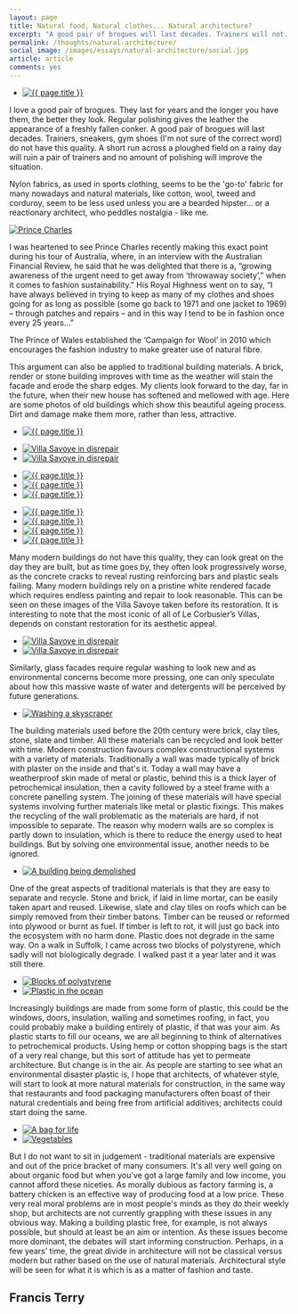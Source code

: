 ```yaml
---
layout: page
title: Natural food, Natural clothes... Natural architecture?
excerpt: "A good pair of brogues will last decades. Trainers will not. Nylon, as used in sports clothing, seems to be the 'go-to' fabric nowadays, unless you are a reactionary architect who peddles nostalgia - like me."
permalink: /thoughts/natural-architecture/
social_image: /images/essays/natural-architecture/social.jpg
article: article
comments: yes
---
```


<ul class="list">
	<li class="full">
		<a class="fancybox" rel="group" href="/images/essays/natural-architecture/natural-architecture-01.jpg">
			<img src="/images/essays/natural-architecture/thumbs/natural-architecture-01.jpg" alt="{{ page.title }}" />
		</a>
	</li>
</ul>

<p>
	I love a good pair of brogues. They last for years and the longer you have them, the better they look. Regular polishing gives the leather the appearance of a freshly fallen conker.  A good pair of brogues will last decades. Trainers, sneakers, gym shoes (I'm not sure of the correct word) do not have this quality. A short run across a ploughed field on a rainy day will ruin a pair of trainers and no amount of polishing will improve the situation.
</p>

<p>
	Nylon fabrics, as used in sports clothing, seems to be the 'go-to' fabric for many nowadays and natural materials, like cotton, wool, tweed and corduroy, seem to be less used unless you are a bearded hipster... or a reactionary architect, who peddles nostalgia - like me.
</p>

<a class="fancybox" rel="group" href="/images/essays/natural-architecture/natural-architecture-02.jpg">
	<img src="/images/essays/natural-architecture/natural-architecture-02.jpg" alt="Prince Charles" class="half-inset" />
</a>

<p>
	I was heartened to see Prince Charles recently making this exact point during his tour of Australia, where, in an interview with the Australian Financial Review, he said that he was delighted that there is a, “growing awareness of the urgent need to get away from ‘throwaway society’,” when it comes to fashion sustainability."  His Royal Highness went on to say, “I have always believed in trying to keep as many of my clothes and shoes going for as long as possible (some go back to 1971 and one jacket to 1969) – through patches and repairs – and in this way I tend to be in fashion once every 25 years…”
</p><p>
	The Prince of Wales established the ‘Campaign for Wool’ in 2010 which encourages the fashion industry to make greater use of natural fibre.
</p><p>
	This argument can also be applied to traditional building materials. A brick, render or stone building improves with time as the weather will stain the facade and erode the sharp edges. My clients look forward to the day, far in the future, when their new house has softened and mellowed with age. Here are some photos of old buildings which show this beautiful ageing process. Dirt and damage make them more, rather than less, attractive.
</p>

<ul class="list">
	<li class="full">
		<a class="fancybox" rel="group" href="/images/essays/natural-architecture/natural-architecture-03.jpg">
			<img src="/images/essays/natural-architecture/thumbs/natural-architecture-03.jpg" alt="{{ page.title }}" />
		</a>
	</li>
</ul>

<ul class="list">
	<li class="half">
		<a class="fancybox" rel="group" href="/images/essays/natural-architecture/natural-architecture-07.jpg">
			<img src="/images/essays/natural-architecture/thumbs/natural-architecture-07.jpg" alt="Villa Savoye in disrepair" />
		</a>
	</li>
	<li class="half">
		<a class="fancybox" rel="group" href="/images/essays/natural-architecture/natural-architecture-08.jpg">
			<img src="/images/essays/natural-architecture/thumbs/natural-architecture-08.jpg" alt="Villa Savoye in disrepair" />
		</a>
	</li>
</ul>

<ul class="list">
	<li class="third">
		<a class="fancybox" rel="group" href="/images/essays/natural-architecture/natural-architecture-04.jpg">
			<img src="/images/essays/natural-architecture/thumbs/natural-architecture-04.jpg" alt="{{ page.title }}" />
		</a>
	</li>
	<li class="third">
		<a class="fancybox" rel="group" href="/images/essays/natural-architecture/natural-architecture-05.jpg">
			<img src="/images/essays/natural-architecture/thumbs/natural-architecture-05.jpg" alt="{{ page.title }}" />
		</a>
	</li>
	<li class="third">
		<a class="fancybox" rel="group" href="/images/essays/natural-architecture/natural-architecture-06.jpg">
			<img src="/images/essays/natural-architecture/thumbs/natural-architecture-06.jpg" alt="{{ page.title }}" />
		</a>
	</li>
</ul>

<ul class="list">
	<li class="quarter">
		<a class="fancybox" rel="group" href="/images/essays/natural-architecture/natural-architecture-09.jpg">
			<img src="/images/essays/natural-architecture/thumbs/natural-architecture-09.jpg" alt="{{ page.title }}" />
		</a>
	</li>
	<li class="quarter">
		<a class="fancybox" rel="group" href="/images/essays/natural-architecture/natural-architecture-10.jpg">
			<img src="/images/essays/natural-architecture/thumbs/natural-architecture-10.jpg" alt="{{ page.title }}" />
		</a>
	</li>
	<li class="quarter">
		<a class="fancybox" rel="group" href="/images/essays/natural-architecture/natural-architecture-11.jpg">
			<img src="/images/essays/natural-architecture/thumbs/natural-architecture-11.jpg" alt="{{ page.title }}" />
		</a>
	</li>
	<li class="quarter">
		<a class="fancybox" rel="group" href="/images/essays/natural-architecture/natural-architecture-12.jpg">
			<img src="/images/essays/natural-architecture/thumbs/natural-architecture-12.jpg" alt="{{ page.title }}" />
		</a>
	</li>
</ul>

<p>
	Many modern buildings do not have this quality, they can look great on the day they are built, but as time goes by, they often look progressively worse, as the concrete cracks to reveal rusting reinforcing bars and plastic seals failing. Many modern buildings rely on a pristine white rendered facade which requires endless painting and repair to look reasonable. This can be seen on these images of the Villa Savoye taken before its restoration. It is interesting to note that the most iconic of all of Le Corbusier’s Villas, depends on constant restoration for its aesthetic appeal.
</p>

<ul class="list">
	<li class="half">
		<a class="fancybox" rel="group" href="/images/essays/natural-architecture/natural-architecture-13.jpg">
			<img src="/images/essays/natural-architecture/thumbs/natural-architecture-13.jpg" alt="Villa Savoye in disrepair" />
		</a>
	</li>
	<li class="half">
		<a class="fancybox" rel="group" href="/images/essays/natural-architecture/natural-architecture-14.jpg">
			<img src="/images/essays/natural-architecture/thumbs/natural-architecture-14.jpg" alt="Villa Savoye in disrepair" />
		</a>
	</li>
</ul>

<p>
	Similarly, glass facades require regular washing to look new and as environmental concerns become more pressing, one can only speculate about how this massive waste of water and detergents will be perceived by future generations.
</p>

<ul class="list">
	<li class="full">
		<a class="fancybox" rel="group" href="/images/essays/natural-architecture/natural-architecture-15.jpg">
			<img src="/images/essays/natural-architecture/thumbs/natural-architecture-15.jpg" alt="Washing a skyscraper" />
		</a>
	</li>
</ul>

<p>
	The building materials used before the 20th century were brick, clay tiles, stone, slate and timber. All these materials can be recycled and look better with time. Modern construction favours complex constructional systems with a variety of materials. Traditionally a wall was made typically of brick with plaster on the inside and that's it. Today a wall may have a weatherproof skin made of metal or plastic, behind this is a thick layer of petrochemical insulation, then a cavity followed by a steel frame with a concrete panelling system. The joining of these materials will have special systems involving further materials like metal or plastic fixings. This makes the recycling of the wall problematic as the materials are hard, if not impossible to separate. The reason why modern walls are so complex is partly down to insulation, which is there to reduce the energy used to heat buildings. But by solving one environmental issue, another needs to be ignored.
</p>

<ul class="list">
	<li class="full">
		<a class="fancybox" rel="group" href="/images/essays/natural-architecture/natural-architecture-16.jpg">
			<img src="/images/essays/natural-architecture/thumbs/natural-architecture-16.jpg" alt="A building being demolished" />
		</a>
	</li>
</ul>

<p>
	One of the great aspects of traditional materials is that they are easy to separate and recycle. Stone and brick, if laid in lime mortar, can be easily taken apart and reused. Likewise, slate and clay tiles on roofs which can be simply removed from their timber batons. Timber can be reused or reformed into plywood or burnt as fuel. If timber is left to rot, it will just go back into the ecosystem with no harm done. Plastic does not degrade in the same way. On a walk in Suffolk, I came across two blocks of polystyrene, which sadly will not biologically degrade. I walked past it a year later and it was still there.
</p>

<ul class="list">
	<li class="half">
		<a class="fancybox" rel="group" href="/images/essays/natural-architecture/natural-architecture-17.jpg">
			<img src="/images/essays/natural-architecture/thumbs/natural-architecture-17.jpg" alt="Blocks of polystyrene" />
		</a>
	</li>
	<li class="half">
		<a class="fancybox" rel="group" href="/images/essays/natural-architecture/natural-architecture-18.jpg">
			<img src="/images/essays/natural-architecture/thumbs/natural-architecture-18.jpg" alt="Plastic in the ocean" />
		</a>
	</li>
</ul>

<p>
	Increasingly buildings are made from some form of plastic, this could be the windows, doors, insulation, walling and sometimes roofing, in fact, you could probably make a building entirely of plastic, if that was your aim. As plastic starts to fill our oceans, we are all beginning to think of alternatives to petrochemical products. Using hemp or cotton shopping bags is the start of a very real change, but this sort of attitude has yet to permeate architecture. But change is in the air.  As people are starting to see what an environmental disaster plastic is, I hope that architects, of whatever style, will start to look at more natural materials for construction, in the same way that restaurants and food packaging manufacturers often boast of their natural credentials and being free from artificial additives; architects could start doing the same.
</p>

<ul class="list">
	<li class="half">
		<a class="fancybox" rel="group" href="/images/essays/natural-architecture/natural-architecture-19.jpg">
			<img src="/images/essays/natural-architecture/natural-architecture-19.jpg" alt="A bag for life" />
		</a>
	</li>
	<li class="half">
		<a class="fancybox" rel="group" href="/images/essays/natural-architecture/natural-architecture-20.jpg">
			<img src="/images/essays/natural-architecture/thumbs/natural-architecture-20.jpg" alt="Vegetables" />
		</a>
	</li>
</ul>

<p>
	But I do not want to sit in judgement -  traditional materials are expensive and out of the price bracket of many consumers. It's all very well going on about organic food but when you've got a large family and low income, you cannot afford these niceties. As morally dubious as factory farming is, a battery chicken is an effective way of producing food at a low price. These very real moral problems are in most people's minds as they do their weekly shop, but architects are not currently grappling with these issues in any obvious way. Making a building plastic free, for example, is not always possible, but should at least be an aim or intention. As these issues become more dominant, the debates will start informing construction.  Perhaps, in a few years’ time, the great divide in architecture will not be classical versus modern but rather based on the use of natural materials. Architectural style will be seen for what it is which is as a matter of fashion and taste.
</p>

<h2>
	Francis Terry
</h2>

<div class="fb-comments" data-href="https://ftanda.co.uk/thoughts/natural-architecture/" data-width="100%" data-numposts="12"></div>